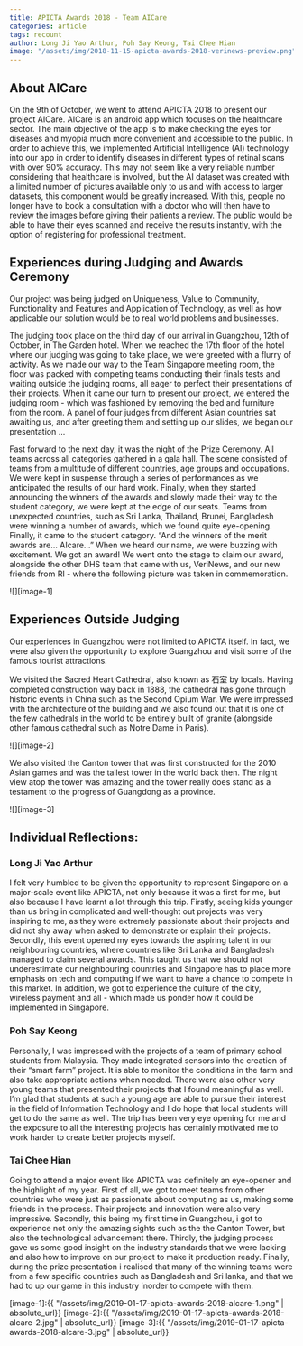 ```yaml
---
title: APICTA Awards 2018 - Team AICare
categories: article
tags: recount
author: Long Ji Yao Arthur, Poh Say Keong, Tai Chee Hian
image: "/assets/img/2018-11-15-apicta-awards-2018-verinews-preview.png"
---
```


## About AICare

On the 9th of October, we went to attend APICTA 2018 to present our project AICare. AICare is an android app which focuses on the healthcare sector. The main objective of the app is to make checking the eyes for diseases and myopia much more convenient and accessible to the public. In order to achieve this, we implemented Artificial Intelligence (AI) technology into our app in order to identify diseases in different types of retinal scans with over 90% accuracy. This may not seem like a very reliable number considering that healthcare is involved, but the AI dataset was created with a limited number of pictures available only to us and with access to larger datasets, this component would be greatly increased. With this, people no longer have to book a consultation with a doctor who will then have to review the images before giving their patients a review. The public would be able to have their eyes scanned and receive the results instantly, with the option of registering for professional treatment.

## Experiences during Judging and Awards Ceremony
Our project was being judged on Uniqueness, Value to Community, Functionality and Features and Application of Technology, as well as how applicable our solution would be to real world problems and businesses.

The judging took place on the third day of our arrival in Guangzhou, 12th of October, in The Garden hotel. When we reached the 17th floor of the hotel where our judging was going to take place, we were greeted with a flurry of activity. As we made our way to the Team Singapore meeting room, the floor was packed with competing teams conducting their finals tests and waiting outside the judging rooms, all eager to perfect their presentations of their projects. When it came our turn to present our project, we entered the judging room - which was fashioned by removing the bed and furniture from the room. A panel of four judges from different Asian countries sat awaiting us, and after greeting them and setting up our slides, we began our presentation ...

Fast forward to the next day, it was the night of the Prize Ceremony. All teams across all categories gathered in a gala hall. The scene consisted of teams from a multitude of different countries, age groups and occupations. We were kept in suspense through a series of performances as we anticipated the results of our hard work. Finally, when they started announcing the winners of the awards and slowly made their way to the student category, we were kept at the edge of our seats. Teams from unexpected countries, such as Sri Lanka, Thailand, Brunei, Bangladesh were winning a number of awards, which we found quite eye-opening. Finally, it came to the student category. “And the winners of the merit awards are… AIcare…” When we heard our name, we were buzzing with excitement. We got an award! We went onto the stage to claim our award, alongside the other DHS team that came with us, VeriNews, and our new friends from RI - where the following picture was taken in commemoration. 

![][image-1]

## Experiences Outside Judging

Our experiences in Guangzhou were not limited to APICTA itself. In fact, we were also given the opportunity to explore Guangzhou and visit some of the famous tourist attractions.

We visited the Sacred Heart Cathedral, also known as 石室 by locals. Having completed construction way back in 1888, the cathedral has gone through historic events in China such as the Second Opium War. We were impressed with the architecture of the building and we also found out that it is one of the few cathedrals in the world to be entirely built of granite (alongside other famous cathedral such as Notre Dame in Paris).

![][image-2]

We also visited the Canton tower that was first constructed for the 2010 Asian games and was the tallest tower in the world back then. The night view atop the tower was amazing and the tower really does stand as a testament to the progress of Guangdong as a province.

![][image-3]

## Individual Reflections:

### Long Ji Yao Arthur
I felt very humbled to be given the opportunity to represent Singapore on a major-scale event like APICTA, not only because it was a first for me, but also because I have learnt a lot through this trip. Firstly, seeing kids younger than us bring in complicated and well-thought out projects was very inspiring to me, as they were extremely passionate about their projects and did not shy away when asked to demonstrate or explain their projects. Secondly, this event opened my eyes towards the aspiring talent in our neighbouring countries, where countries like Sri Lanka and Bangladesh managed to claim several awards. This taught us that we should not underestimate our neighbouring countries and Singapore has to place more emphasis on tech and computing if we want to have a chance to compete in this market. In addition, we got to experience the culture of the city, wireless payment and all - which made us ponder how it could be implemented in Singapore.

### Poh Say Keong
Personally, I was impressed with the projects of a team of primary school students from Malaysia. They made integrated sensors into the creation of their “smart farm” project. It is able to monitor the conditions in the farm and also take appropriate actions when needed. There were also other very young teams that presented their projects that I found meaningful as well. I’m glad that students at such a young age are able to pursue their interest in the field of Information Technology and I do hope that local students will get to do the same as well. The trip has been very eye opening for me and the exposure to all the interesting projects has certainly motivated me to work harder to create better projects myself.

### Tai Chee Hian
Going to attend a major event like APICTA was definitely an eye-opener and the highlight of my year. First of all, we got to meet teams from other countries who were just as passionate about computing as us, making some friends in the process. Their projects and innovation were also very impressive. Secondly, this being my first time in Guangzhou, i got to experience not only the amazing sights such as the the Canton Tower, but also the technological advancement there. Thirdly, the judging process gave us some good insight on the industry standards that we were lacking and also how to improve on our project to make it production ready. Finally, during the prize presentation i realised that many of the winning teams were from a few specific countries such as Bangladesh and Sri lanka, and that we had to up our game in this industry inorder to compete with them.

[image-1]:{{ "/assets/img/2019-01-17-apicta-awards-2018-alcare-1.png" | absolute_url}}
[image-2]:{{ "/assets/img/2019-01-17-apicta-awards-2018-alcare-2.jpg" | absolute_url}}
[image-3]:{{ "/assets/img/2019-01-17-apicta-awards-2018-alcare-3.jpg" | absolute_url}}